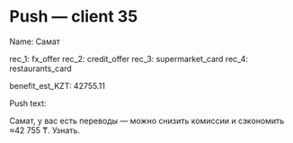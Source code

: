 # Push — client 35

Name: Самат

rec_1: fx_offer
rec_2: credit_offer
rec_3: supermarket_card
rec_4: restaurants_card

benefit_est_KZT: 42755.11

Push text:

Самат, у вас есть переводы — можно снизить комиссии и сэкономить ≈42 755 ₸. Узнать.
